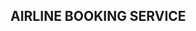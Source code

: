 ## AIRLINE BOOKING SERVICE


 <!-- 
  BOOKING MODEL 
- flightId:INT,
- userId:INT,
- status:enum, -->